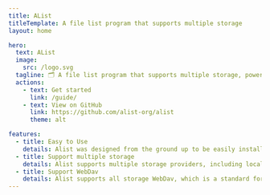 ```yaml
---
title: AList
titleTemplate: A file list program that supports multiple storage
layout: home

hero:
  text: AList
  image:
    src: /logo.svg
  tagline: 🗂️ A file list program that supports multiple storage, powered by Gin and Solidjs.
  actions:
    - text: Get started
      link: /guide/
    - text: View on GitHub
      link: https://github.com/alist-org/alist
      theme: alt

features:
  - title: Easy to Use
    details: Alist was designed from the ground up to be easily installed and it can be used on all platforms.
  - title: Support multiple storage
    details: Alist supports multiple storage providers, including local storage, Aliyundrive, Onedrive, Google Drive, etc., and is easily scalable.
  - title: Support WebDav
    details: Alist supports all storage WebDav, which is a standard for accessing files on.
---
```


<style>
.VPButton {
  --vp-button-brand-bg: #70c6be;
  /* --vp-button-brand-border: #1ba0d8; */
  border-radius: 10px !important;
}
</style>
